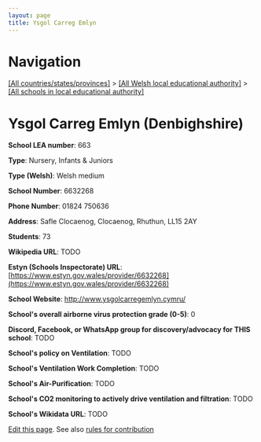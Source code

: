 ```yaml
---
layout: page
title: Ysgol Carreg Emlyn
---
```

# Navigation

[[All countries/states/provinces]](../../..) > [[All Welsh local educational authority]](../..) > [[All schools in local educational authority]](..)

# Ysgol Carreg Emlyn (Denbighshire)

**School LEA number**: 663

**Type**: Nursery, Infants & Juniors

**Type (Welsh)**: Welsh medium

**School Number**: 6632268

**Phone Number**: 01824 750636

**Address**: Safle Clocaenog, Clocaenog, Rhuthun, LL15 2AY

**Students**: 73

**Wikipedia URL**: TODO

**Estyn (Schools Inspectorate) URL**: [https://www.estyn.gov.wales/provider/6632268](https://www.estyn.gov.wales/provider/6632268)

**School Website**: http://www.ysgolcarregemlyn.cymru/

**School's overall airborne virus protection grade (0-5)**: 0

**Discord, Facebook, or WhatsApp group for discovery/advocacy for THIS school**: TODO

**School's policy on Ventilation**: TODO

**School's Ventilation Work Completion**: TODO

**School's Air-Purification**: TODO

**School's CO2 monitoring to actively drive ventilation and filtration**: TODO

**School's Wikidata URL**: TODO




[Edit this page](https://github.com/ventilate-schools/Wales/edit/prif/./Denbighshire/Ysgol_Carreg_Emlyn.md). See also [rules for contribution](../../../contribution-rules/)
